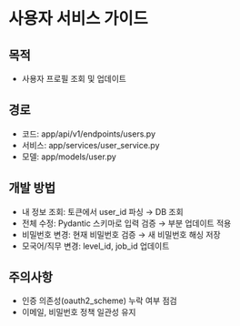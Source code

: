 # 사용자 서비스 가이드

## 목적
- 사용자 프로필 조회 및 업데이트

## 경로
- 코드: app/api/v1/endpoints/users.py
- 서비스: app/services/user_service.py
- 모델: app/models/user.py

## 개발 방법
- 내 정보 조회: 토큰에서 user_id 파싱 → DB 조회
- 전체 수정: Pydantic 스키마로 입력 검증 → 부분 업데이트 적용
- 비밀번호 변경: 현재 비밀번호 검증 → 새 비밀번호 해싱 저장
- 모국어/직무 변경: level_id, job_id 업데이트

## 주의사항
- 인증 의존성(oauth2_scheme) 누락 여부 점검
- 이메일, 비밀번호 정책 일관성 유지
